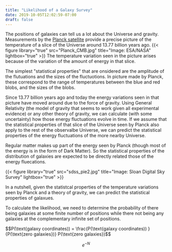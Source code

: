 ```yaml
---
title: "Likelihood of a Galaxy Survey"
date: 2019-10-05T12:02:59-07:00
draft: false
---
```


The positions of galaxies can tell us a lot about the Universe and gravity.
Measurements by the [Planck satellite](https://www.esa.int/Our_Activities/Space_Science/Planck/Planck_and_the_cosmic_microwave_background) provide a precise picture of the temperature of a slice of the Universe
around 13.77 billion years ago.
{{< figure library="true" src="Planck_CMB.jpg" title="Image: ESA/NASA" lightbox="true" >}}
The temperature variation seen in the picture arises because of the variation of the
amount of energy in that slice.

The simplest "statistical properties" that are onsidered are the amplitude of the flutuations and
the sizes of the fluctuotions. In picture made by Planck, these correspond to the range
of  temperatures between the blue and red blobs, and the sizes of the blobs. 


Since 13.77 billion years ago and today the energy variations seen in that picture have moved around
due to the force of gravity.  Using General Relativity (the model of gravity that seems to work given
all experimental evidence) or any other theory of gravity, we can calculate (with some uncertainty) how those energy fluctuations
evolve in time.  If we assume that the statistical
properties of that slice of the Universe seen by Planck also apply to the rest of the observalbe Universe,
we can predict the statistical properties of the energy fluctuations of the more nearby Universe.

Regular matter makes up part of the energy seen by Planck (though most of the energy is in the form of
Dark Matter).  So the statistical properties of the distribution of galaxies are expected to be directly related those
of the energy fluecations.

{{< figure library="true" src="sdss_pie2.jpg" title="Image: Sloan Digital Sky Survey" lightbox="true" >}}


In a nutshell, given the statistcal properties of the temperature variations seen by Planck and a theory of
gravity, we can predict the statistical properties of galaxues.


To calculate the likelihood, we need to determine the probability of there being galaxies at some finite
number of positions while there not being any galaxies at the complementary infinite  set of positions.

$$P(\text{galaxy coordinates)) = \frac{P(\text{galaxy coordinates)) }{P(\text{zero galaxies})} P(\text{zero galaxies})$$



$$e^{-N}$$
